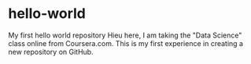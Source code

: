 # hello-world
My first hello world repository
Hieu here, I am taking the "Data Science" class online from Coursera.com.
This is my first experience in creating a new repository on GitHub.

